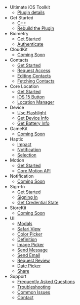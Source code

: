 - Ultimate iOS Toolkit
  - [Plugin details](/)
- Get Started
  - [C++](/getstartedcpp)
  - [Rebuild the Plugin](/rebuildplugin)
- Biometry
  - [Get Started](/biometry/getstarted)
  - [Authenticate](/biometry/authenticate)
- CloudKit
  - [Coming Soon]()
- Contacts
  - [Get Started](/contacts/getstarted)  
  - [Request Access](/contacts/requestaccess)
  - [Editing Contacts](/contacts/edit)
  - [Fetching Contacts](/contacts/fetch)
- Core Location
  - [Get Started](/location/getstarted)
  - [iOS 15 Button](/location/button)
  - [Location Manager](/location/manager)
- Device
  - [Use Flashlight](/device/flashlight)
  - [Get Device Info](/device/info)
  - [Get Battery Info](/device/battery)
- GameKit
  - [Coming Soon]()
- Haptic
  - [Impact](/haptic/impact)
  - [Notification](/haptic/notification)
  - [Selection](/haptic/selection)
- Motion
  - [Get Started](/motion/getstarted)
  - [Core Motion API](/motion/API)
- Notification
  - [Coming Soon]()
- Sign-In
  - [Get Started](/signinwithapple/getstarted)
  - [Signing In](/signinwithapple/signin)
  - [Get Credential State](/signinwithapple/credentialstate)
- StoreKit
  - [Coming Soon]()
- UI
  - [Modals](/ui/alertmodal)
  - [Safari View](/ui/safariview)
  - [Color Picker](/ui/colorpicker)
  - [Definition](/ui/definition)
  - [Image Picker](/ui/imagepicker)
  - [Send Message](/ui/sendmessage)
  - [Send Email](/ui/sendemail)
  - [Request Review](/ui/review)
  - [Date Picker](/ui/datepicker) 
  - [Share](/ui/share)
- Support
  - [Frequently Asked Questions](/frequentlyaskedquestions)
  - [Troubleshooting](/troubleshooting)
  - [Common Issues](/commonissues)
  - [Contact](/contact)

<!--
<div class="code-switcher show-cpp-true">
<div class="switcher" >
<span class="sw-bp" onclick="switchBp()">Blueprints</span><span class="sw-cpp" onclick="switchCpp()">C++</span>
</div>
<div class="cpp">

```cpp
```

</div>
<div class="bp">
<div class="bpcode">
<textarea readonly>
</textarea>
<img src="_images/RequestContactsAccess.png"/>
<button onclick="copyBlueprintCode(this)">Copy Code</button>
</div>
</div>
</div>
-->

